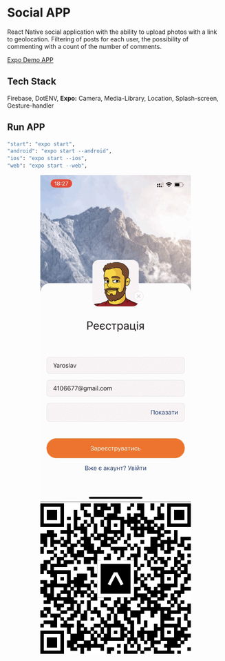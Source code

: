 # Social APP

React Native social application with the ability to upload photos with a link to
geolocation. Filtering of posts for each user, the possibility of commenting
with a count of the number of comments.

[Expo Demo APP](https://expo.dev/@4106677/goit-reactnative?serviceType=classic&distribution=expo-go)

## Tech Stack

Firebase, DotENV, **Expo:** Camera, Media-Library, Location, Splash-screen,
Gesture-handler

## Run APP

```bash
"start": "expo start",
"android": "expo start --android",
"ios": "expo start --ios",
"web": "expo start --web",
```

<p align="center" flexDirection="row" justifyContent="center">
  <img src="./assets/demo.gif" width="350" title="hover text">
  <img src="./assets/expo.png" width="350" title="hover text">
</p>

